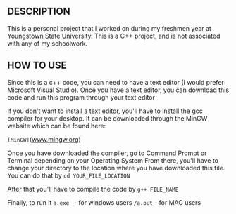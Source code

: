 ## DESCRIPTION

This is a personal project that I worked on during my freshmen year at Youngstown State University.
This is a C++ project, and is not associated with any of my schoolwork.

## HOW TO USE

Since this is a c++ code, you can need to have a text editor (I would prefer Microsoft Visual Studio).
Once you have a text editor, you can download this code and run this program through your text editor

If you don't want to install a text editor, you'll have to install the gcc compiler for your desktop.
It can be downloaded through the MinGW website which can be found here:

```[MinGW]```(www.mingw.org)

Once you have downloaded the compiler, go to Command Prompt or Terminal depending on your Operating System
From there, you'll have to change your directory to the location where you have downloaded this file.
You can do that by 
```cd YOUR_FILE_LOCATION```

After that you'll have to compile the code by
```g++ FILE_NAME```

Finally, to run it 
```a.exe ``` - for windows users
```/a.out``` - for MAC users

